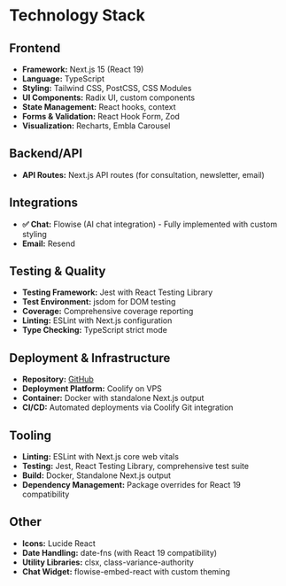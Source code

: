 # Technology Stack

## Frontend
- **Framework:** Next.js 15 (React 19)
- **Language:** TypeScript
- **Styling:** Tailwind CSS, PostCSS, CSS Modules
- **UI Components:** Radix UI, custom components
- **State Management:** React hooks, context
- **Forms & Validation:** React Hook Form, Zod
- **Visualization:** Recharts, Embla Carousel

## Backend/API
- **API Routes:** Next.js API routes (for consultation, newsletter, email)

## Integrations
- **✅ Chat:** Flowise (AI chat integration) - Fully implemented with custom styling
- **Email:** Resend

## Testing & Quality
- **Testing Framework:** Jest with React Testing Library
- **Test Environment:** jsdom for DOM testing
- **Coverage:** Comprehensive coverage reporting
- **Linting:** ESLint with Next.js configuration
- **Type Checking:** TypeScript strict mode

## Deployment & Infrastructure
- **Repository:** [GitHub](https://github.com/confersolutions/company-site-td-1a.git)
- **Deployment Platform:** Coolify on VPS
- **Container:** Docker with standalone Next.js output
- **CI/CD:** Automated deployments via Coolify Git integration

## Tooling
- **Linting:** ESLint with Next.js core web vitals
- **Testing:** Jest, React Testing Library, comprehensive test suite
- **Build:** Docker, Standalone Next.js output
- **Dependency Management:** Package overrides for React 19 compatibility

## Other
- **Icons:** Lucide React
- **Date Handling:** date-fns (with React 19 compatibility)
- **Utility Libraries:** clsx, class-variance-authority
- **Chat Widget:** flowise-embed-react with custom theming
